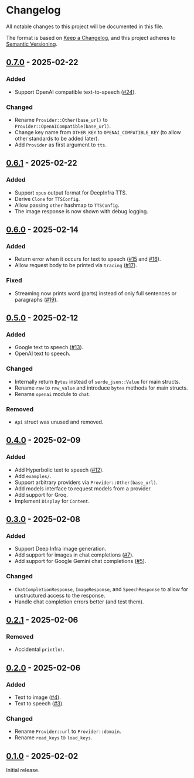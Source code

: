# Changelog

All notable changes to this project will be documented in this file.

The format is based on [Keep a Changelog](https://keepachangelog.com/en/1.1.0/),
and this project adheres to [Semantic Versioning](https://semver.org/spec/v2.0.0.html).

## [0.7.0] - 2025-02-22

### Added

- Support OpenAI compatible text-to-speech ([#24](https://github.com/transformrs/transformrs/pull/24)).

### Changed

- Rename `Provider::Other(base_url)` to `Provider::OpenAICompatible(base_url)`.
- Change key name from `OTHER_KEY` to `OPENAI_COMPATIBLE_KEY` (to allow other standards to be added later).
- Add `Provider` as first argument to `tts`.

## [0.6.1] - 2025-02-22

### Added

- Support `opus` output format for DeepInfra TTS.
- Derive `Clone` for `TTSConfig`.
- Allow passing `other` hashmap to `TTSConfig`.
- The image response is now shown with debug logging.

## [0.6.0] - 2025-02-14

### Added

- Return error when it occurs for text to speech ([#15](https://github.com/transformrs/transformrs/pull/15) and [#16](https://github.com/transformrs/transformrs/pull/16)).
- Allow request body to be printed via `tracing` ([#17](https://github.com/transformrs/transformrs/pull/17)).

### Fixed

- Streaming now prints word (parts) instead of only full sentences or paragraphs ([#19](https://github.com/transformrs/transformrs/pull/19)).

## [0.5.0] - 2025-02-12

### Added

- Google text to speech ([#13](https://github.com/transformrs/transformrs/pull/13)).
- OpenAI text to speech.

### Changed

- Internally return `Bytes` instead of `serde_json::Value` for main structs.
- Rename `raw` to `raw_value` and introduce `bytes` methods for main structs.
- Rename `openai` module to `chat`.

### Removed

- `Api` struct was unused and removed.

## [0.4.0] - 2025-02-09

### Added

- Add Hyperbolic text to speech ([#12](https://github.com/transformrs/transformrs/pull/12)).
- Add `examples/`.
- Support arbitrary providers via `Provider::Other(base_url)`.
- Add models interface to request models from a provider.
- Add support for Groq.
- Implement `Display` for `Content`.

## [0.3.0] - 2025-02-08

### Added

- Support Deep Infra image generation.
- Add support for images in chat completions ([#7](https://github.com/transformrs/transformrs/pull/7)).
- Add support for Google Gemini chat completions ([#5](https://github.com/transformrs/transformrs/pull/5)).

### Changed

- `ChatCompletionResponse`, `ImageResponse`, and `SpeechResponse` to allow for unstructured access to the response.
- Handle chat completion errors better (and test them).

## [0.2.1] - 2025-02-06

### Removed

- Accidental `println!`.

## [0.2.0] - 2025-02-06

### Added

- Text to image ([#4](https://github.com/transformrs/transformrs/pull/4)).
- Text to speech ([#3](https://github.com/transformrs/transformrs/pull/3)).

### Changed

- Rename `Provider::url` to `Provider::domain`.
- Rename `read_keys` to `load_keys`.

## [0.1.0] - 2025-02-02

Initial release.

[0.7.0]: https://github.com/transformrs/transformrs/compare/v0.6.1...v0.7.0
[0.6.1]: https://github.com/transformrs/transformrs/compare/v0.6.0...v0.6.1
[0.6.0]: https://github.com/transformrs/transformrs/compare/v0.5.0...v0.6.0
[0.5.0]: https://github.com/transformrs/transformrs/compare/v0.4.0...v0.5.0
[0.4.0]: https://github.com/transformrs/transformrs/compare/v0.3.0...v0.4.0
[0.3.0]: https://github.com/transformrs/transformrs/compare/v0.2.1...v0.3.0
[0.2.1]: https://github.com/transformrs/transformrs/compare/v0.2.0...v0.2.1
[0.2.0]: https://github.com/transformrs/transformrs/compare/v0.1.0...v0.2.0
[0.1.0]: https://github.com/transformrs/transformrs/releases/tag/v0.1.0

